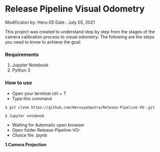 # Release Pipeline Visual Odometry

Modificaton by: Heru-05
Date : July 05, 2021



This project was created to understand step by step from the stages of the camera calibration process to visual odometry. The following are the steps you need to know to achieve the goal:
### Requirements

1. Jupyter Notebook
2. Python 3

### How to use
- Open your terminal ctrl + T
- Type this command
```
$ git clone https://github.com/Herusyahputra/Release-Pipeline-VO-.git
```
```
$ Jupyter notebook
```
- Waiting for Automatic open browser
- Open folder Release-Pipeline-VO-
- Choice file .ipynb


**1.Camera Projection**
